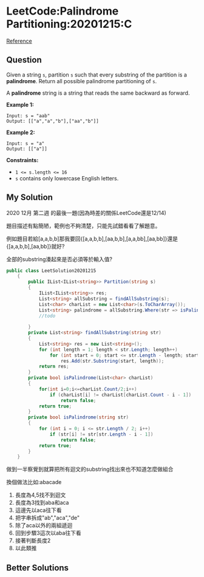 # LeetCode:Palindrome Partitioning:20201215:C #

[Reference](https://leetcode.com/explore/challenge/card/december-leetcoding-challenge/570/week-2-december-8th-december-14th/3565/)

## Question

Given a string `s`, partition `s` such that every substring of the partition is a **palindrome**. Return all possible palindrome partitioning of `s`.

A **palindrome** string is a string that reads the same backward as forward.

**Example 1:**

```
Input: s = "aab"
Output: [["a","a","b"],["aa","b"]]
```

**Example 2:**

```
Input: s = "a"
Output: [["a"]]
```

**Constraints:**

- `1 <= s.length <= 16`
- `s` contains only lowercase English letters.

## My Solution

2020 12月 第二週 的最後一題(因為時差的關係LeetCode還是12/14)

題目描述有點簡陋，範例也不夠清楚，只能先試錯看看了解題意。

例如題目若給[a,a,b,b]那我要回{[a,a,b,b],[aa,b,b],[a,a,bb],[aa,bb]}還是{[a,a,b,b],[aa,bb]}就好?

全部的substring湊起來是否必須等於輸入值?

```C#
public class LeetSolution20201215
    {
        public IList<IList<string>> Partition(string s)
        {
            IList<IList<string>> res;
            List<string> allSubstring = findAllSubstring(s);
            List<char> charList = new List<char>(s.ToCharArray());
            List<string> palindrome = allSubstring.Where(str => isPalindrome(str)).ToList();
            //todo
            
        }
        private List<string> findAllSubstring(string str)
        {
            List<string> res = new List<string>();
            for (int length = 1; length < str.Length; length++)
                for (int start = 0; start <= str.Length - length; start++)
                    res.Add(str.Substring(start, length));
            return res;
        }
        private bool isPalindrome(List<char> charList)
        {
            for(int i=0;i<=charList.Count/2;i++)
                if (charList[i] != charList[charList.Count - i - 1])
                    return false;
            return true;
        }
        private bool isPalindrome(string str)
        {
            for (int i = 0; i <= str.Length / 2; i++)
                if (str[i] != str[str.Length - i - 1])
                    return false;
            return true;
        }
    }
```

做到一半察覺到就算把所有迴文的substring找出來也不知道怎麼做組合

換個做法比如:abacade

1. 長度為4,5找不到迴文
2. 長度為3找到aba和aca
3. 這邊先以aca往下看
4. 把字串拆成"ab","aca","de"
5. 除了aca以外的兩組遞迴
6. 回到步驟3這次以aba往下看
7. 接著判斷長度2
8. 以此類推

## Better Solutions
